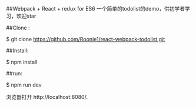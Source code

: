 ##Webpack + React + redux for ES6
一个简单的todolist的demo，供初学者学习，欢迎star

##Clone :

$ git clone https://github.com/Roonie1/react-webpack-todolist.git

##Install:

$ npm install

##run:

$ npm run dev 


浏览器打开 http://localhost:8080/.
